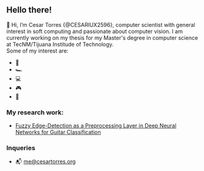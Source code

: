 ## Hello there!
👋 Hi, I’m Cesar Torres {@CESARIUX2596}, computer scientist with general interest in soft computing and passionate about computer vision.
I am currently working on my thesis for my Master's degree in computer science at TecNM/Tijuana Institude of Technology.<br/>
Some of my interest are:
- 🎸
- 🏎️
- 💻
- 🎮
- 🍳

### My research work:
- <a href="https://www.mdpi.com/1424-8220/22/15/5892" tittle="Fuzzy Edge-Detection as a Preprocessing Layer in Deep Neural Networks for Guitar Classification">Fuzzy Edge-Detection as a Preprocessing Layer in Deep Neural Networks for Guitar Classification</a>

### Inqueries
- 📬 <me@cesartorres.org>
